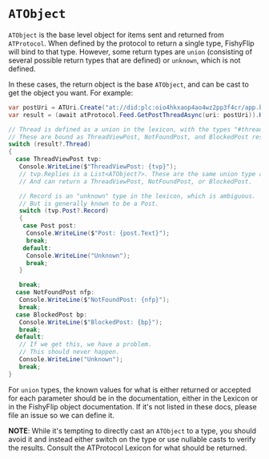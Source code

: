 # `ATObject`

`ATObject` is the base level object for items sent and returned from `ATProtocol`. When defined by the protocol to return a single type, FishyFlip will bind to that type. However, some return types are `union` (consisting of several possible return types that are defined) or `unknown`, which is not defined.

In these cases, the return object is the base `ATObject`, and can be cast to get the object you want. For example:

```csharp
var postUri = ATUri.Create("at://did:plc:oio4hkxaop4ao4wz2pp3f4cr/app.bsky.feed.post/3lbhrggre422j");
var result = (await atProtocol.Feed.GetPostThreadAsync(uri: postUri)).HandleResult();

// Thread is defined as a union in the lexicon, with the types "#threadViewPost", "#notFoundPost", and "#blockedPost"
// These are bound as ThreadViewPost, NotFoundPost, and BlockedPost respectively.
switch (result?.Thread)
{
  case ThreadViewPost tvp:
   Console.WriteLine($"ThreadViewPost: {tvp}");
   // tvp.Replies is a List<ATObject?>. These are the same union type as Thread,
   // And can return a ThreadViewPost, NotFoundPost, or BlockedPost.

   // Record is an "unknown" type in the lexicon, which is ambiguous.
   // But is generally known to be a Post.
   switch (tvp.Post?.Record)
   {
    case Post post:
     Console.WriteLine($"Post: {post.Text}");
     break;
    default:
     Console.WriteLine("Unknown");
     break;
   }

   break;
  case NotFoundPost nfp:
   Console.WriteLine($"NotFoundPost: {nfp}");
   break;
  case BlockedPost bp:
   Console.WriteLine($"BlockedPost: {bp}");
   break;
  default:
   // If we get this, we have a problem.
   // This should never happen.
   Console.WriteLine("Unknown");
   break;
}
```

For `union` types, the known values for what is either returned or accepted for each parameter should be in the documentation, either in the Lexicon or in the FishyFlip object documentation. If it's not listed in these docs, please file an issue so we can define it.

**NOTE**: While it's tempting to directly cast an `ATObject` to a type, you should avoid it and instead either switch on the type or use nullable casts to verify the results. Consult the ATProtocol Lexicon for what should be returned.